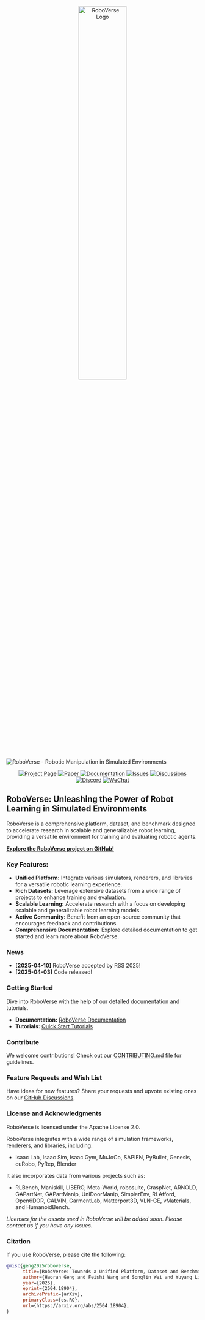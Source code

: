 <p align="center">
  <img src="docs/source/_static/RoboVerse86.22.svg" width="50%" alt="RoboVerse Logo">
</p>

![RoboVerse - Robotic Manipulation in Simulated Environments](docs/source/metasim/images/tea.jpg)

<p align="center">
  <a href="https://roboverseorg.github.io"><img src="https://img.shields.io/badge/project-page-brightgreen" alt="Project Page"></a>
  <a href="https://arxiv.org/abs/2504.18904"><img src="https://img.shields.io/badge/paper-preprint-red" alt="Paper"></a>
  <a href="https://roboverse.wiki"><img src="https://img.shields.io/badge/doc-page-orange" alt="Documentation"></a>
  <a href="https://github.com/RoboVerseOrg/RoboVerse/issues"><img src="https://img.shields.io/github/issues/RoboVerseOrg/RoboVerse?color=yellow" alt="Issues"></a>
  <a href="https://github.com/RoboVerseOrg/RoboVerse/discussions"><img src="https://img.shields.io/github/discussions/RoboVerseOrg/RoboVerse?color=blueviolet" alt="Discussions"></a>
  <a href="https://discord.gg/6e2CPVnAD3"><img src="https://img.shields.io/discord/1356345436927168552?logo=discord&color=blue" alt="Discord"></a>
  <a href="docs/source/_static/wechat.jpg"><img src="https://img.shields.io/badge/wechat-QR_code-green" alt="WeChat"></a>
</p>


## RoboVerse: Unleashing the Power of Robot Learning in Simulated Environments

RoboVerse is a comprehensive platform, dataset, and benchmark designed to accelerate research in scalable and generalizable robot learning, providing a versatile environment for training and evaluating robotic agents.

**[Explore the RoboVerse project on GitHub!](https://github.com/RoboVerseOrg/RoboVerse)**

### Key Features:

*   **Unified Platform:** Integrate various simulators, renderers, and libraries for a versatile robotic learning experience.
*   **Rich Datasets:** Leverage extensive datasets from a wide range of projects to enhance training and evaluation.
*   **Scalable Learning:** Accelerate research with a focus on developing scalable and generalizable robot learning models.
*   **Active Community:** Benefit from an open-source community that encourages feedback and contributions.
*   **Comprehensive Documentation:** Explore detailed documentation to get started and learn more about RoboVerse.

### News

*   **[2025-04-10]** RoboVerse accepted by RSS 2025!
*   **[2025-04-03]** Code released!

### Getting Started

Dive into RoboVerse with the help of our detailed documentation and tutorials.

*   **Documentation:** [RoboVerse Documentation](https://roboverse.wiki/metasim/#)
*   **Tutorials:** [Quick Start Tutorials](https://roboverse.wiki/metasim/get_started/quick_start/0_static_scene)

### Contribute

We welcome contributions! Check out our [CONTRIBUTING.md](./CONTRIBUTING.md) file for guidelines.

### Feature Requests and Wish List

Have ideas for new features? Share your requests and upvote existing ones on our [GitHub Discussions](https://github.com/RoboVerseOrg/RoboVerse/discussions/categories/wish-list).

### License and Acknowledgments

RoboVerse is licensed under the Apache License 2.0.

RoboVerse integrates with a wide range of simulation frameworks, renderers, and libraries, including:

*   Isaac Lab, Isaac Sim, Isaac Gym, MuJoCo, SAPIEN, PyBullet, Genesis, cuRobo, PyRep, Blender

It also incorporates data from various projects such as:

*   RLBench, Maniskill, LIBERO, Meta-World, robosuite, GraspNet, ARNOLD, GAPartNet, GAPartManip, UniDoorManip, SimplerEnv, RLAfford, Open6DOR, CALVIN, GarmentLab, Matterport3D, VLN-CE, vMaterials, and HumanoidBench.

*Licenses for the assets used in RoboVerse will be added soon. Please contact us if you have any issues.*

### Citation

If you use RoboVerse, please cite the following:

```bibtex
@misc{geng2025roboverse,
      title={RoboVerse: Towards a Unified Platform, Dataset and Benchmark for Scalable and Generalizable Robot Learning},
      author={Haoran Geng and Feishi Wang and Songlin Wei and Yuyang Li and Bangjun Wang and Boshi An and Charlie Tianyue Cheng and Haozhe Lou and Peihao Li and Yen-Jen Wang and Yutong Liang and Dylan Goetting and Chaoyi Xu and Haozhe Chen and Yuxi Qian and Yiran Geng and Jiageng Mao and Weikang Wan and Mingtong Zhang and Jiangran Lyu and Siheng Zhao and Jiazhao Zhang and Jialiang Zhang and Chengyang Zhao and Haoran Lu and Yufei Ding and Ran Gong and Yuran Wang and Yuxuan Kuang and Ruihai Wu and Baoxiong Jia and Carlo Sferrazza and Hao Dong and Siyuan Huang and Yue Wang and Jitendra Malik and Pieter Abbeel},
      year={2025},
      eprint={2504.18904},
      archivePrefix={arXiv},
      primaryClass={cs.RO},
      url={https://arxiv.org/abs/2504.18904},
}